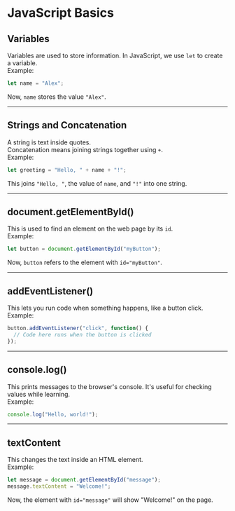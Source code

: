 # JavaScript Basics

## Variables
Variables are used to store information. In JavaScript, we use `let` to create a variable.  
Example:
```javascript
let name = "Alex";
```
Now, `name` stores the value `"Alex"`.

---

## Strings and Concatenation
A string is text inside quotes.  
Concatenation means joining strings together using `+`.  
Example:
```javascript
let greeting = "Hello, " + name + "!";
```
This joins `"Hello, "`, the value of `name`, and `"!"` into one string.

---

## document.getElementById()
This is used to find an element on the web page by its `id`.  
Example:
```javascript
let button = document.getElementById("myButton");
```
Now, `button` refers to the element with `id="myButton"`.

---

## addEventListener()
This lets you run code when something happens, like a button click.  
Example:
```javascript
button.addEventListener("click", function() {
  // Code here runs when the button is clicked
});
```

---

## console.log()
This prints messages to the browser's console. It's useful for checking values while learning.  
Example:
```javascript
console.log("Hello, world!");
```

---

## textContent
This changes the text inside an HTML element.  
Example:
```javascript
let message = document.getElementById("message");
message.textContent = "Welcome!";
```
Now, the element with `id="message"` will show "Welcome!" on the page.
